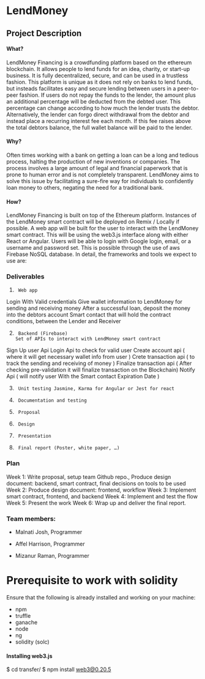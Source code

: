 # LendMoney

## Project Description

#### What?
LendMoney Financing is a crowdfunding platform based on the ethereum blockchain. It allows people to lend funds for an idea, charity, or start-up business. It is fully decentralized, secure, and can be used in a trustless fashion. This platform is unique as it does not rely on banks to lend funds, but insteads facilitates easy and secure lending between users in a peer-to-peer fashion. If users do not repay the funds to the lender, the amount plus an additional percentage will be deducted from the debted user. This percentage can change according to how much the lender trusts the debtor. Alternatively, the lender can forgo direct withdrawal from the debtor and instead place a recurring interest fee each month. If this fee raises above the total debtors balance, the full wallet balance will be paid to the lender. 

#### Why?
Often times working with a bank on getting a loan can be a long and tedious process, halting the production of new inventions or companies. The process involves a large amount of legal and financial paperwork that is prone to human error and is not completely transparent. LendMoney aims to solve this issue by facilitating a sure-fire way for individuals to confidently loan money to others, negating the need for a traditional bank. 


#### How?
LendMoney Financing is built on top of the Ethereum platform. Instances of the LendMoney smart contract will be deployed on Remix / Locally if possible. A web app will be built for the user to interact with the LendMoney smart contract. This will be using the web3.js interface along with either React or Angular. Users will be able to login with Google login, email, or a username and password set. This is possible through the use of aws Firebase NoSQL database. In detail, the frameworks and tools we expect to use are:


### Deliverables

1.      Web app
Login With Valid credentials
Give wallet information to LendMoney for sending and receiving money
After a successful loan, deposit the money into the debtors account 
Smart contact that will hold the contract conditions, between the Lender and Receiver

2.      Backend (Firebase)
       Set of APIs to interact with LendMoney smart contract
Sign Up user Api
Login Api to check for valid user 
Create account api ( where it will get necessary wallet info from user )
Crete transaction api ( to track the sending and receiving of money )
Finalize transaction api ( After checking pre-validation it will finalize transaction on the Blockchain)
Notify Api ( will notify user With the Smart contact Expiration Date )

3.      Unit testing Jasmine, Karma for Angular or Jest for react
4.      Documentation and testing
5.      Proposal
6.      Design
7.      Presentation
8.      Final report (Poster, white paper, …)

### Plan
Week 1: Write proposal, setup team Github repo., Produce design document: backend, smart contract, final decisions on tools to be used 
Week 2: Produce design document: frontend, workflow
Week 3: Implement smart contract, frontend, and backend
Week 4: Implement and test the flow
Week 5: Present the work
Week 6: Wrap up and deliver the final report.

### Team members:
+ Malnati Josh, Programmer
* Affel Harrison, Programmer
- Mizanur Raman, Programmer




# Prerequisite to work with solidity
Ensure that the following is already installed and working on your machine:
* npm
* truffle
* ganache
* node
* ng
* solidity (solc)

#### Installing web3.js
$ cd transfer/
$ npm install web3@0.20.5
